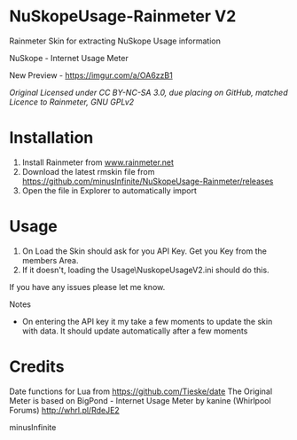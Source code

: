 # NuSkopeUsage-Rainmeter V2

Rainmeter Skin for extracting NuSkope Usage information

NuSkope - Internet Usage Meter 

New Preview - https://imgur.com/a/OA6zzB1

_Original Licensed under CC BY-NC-SA 3.0, due placing on GitHub, matched Licence to Rainmeter, GNU GPLv2_

# Installation
1) Install Rainmeter from www.rainmeter.net
2) Download the latest rmskin file from https://github.com/minusInfinite/NuSkopeUsage-Rainmeter/releases
3) Open the file in Explorer to automatically import

# Usage
1) On Load the Skin should ask for you API Key. Get you Key from the members Area.
2) If it doesn't, loading the Usage\NuskopeUsageV2.ini should do this. 

If you have any issues please let me know. 

Notes

- On entering the API key it my take a few moments to update the skin with data. It should update automatically after a few moments

# Credits

Date functions for Lua from https://github.com/Tieske/date
The Original Meter is based on BigPond - Internet Usage Meter by kanine (Whirlpool Forums) http://whrl.pl/RdeJE2


minusInfinite
